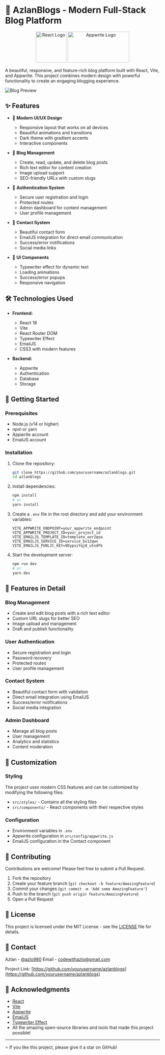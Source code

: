 # 🚀 AzlanBlogs - Modern Full-Stack Blog Platform

<div align="center">
  <img src="https://upload.wikimedia.org/wikipedia/commons/thumb/a/a7/React-icon.svg/1200px-React-icon.svg.png" alt="React Logo" width="100" height="100"/>
  <img src="https://appwrite.io/images-ee/press/logo-press-kit.svg" alt="Appwrite Logo" width="200" height="100"/>
</div>

A beautiful, responsive, and feature-rich blog platform built with React, Vite, and Appwrite. This project combines modern design with powerful functionality to create an engaging blogging experience.

![Blog Preview](./src/redme.png)

## ✨ Features

- 🌟 **Modern UI/UX Design**
  - Responsive layout that works on all devices
  - Beautiful animations and transitions
  - Dark theme with gradient accents
  - Interactive components

- 📝 **Blog Management**
  - Create, read, update, and delete blog posts
  - Rich text editor for content creation
  - Image upload support
  - SEO-friendly URLs with custom slugs

- 🔐 **Authentication System**
  - Secure user registration and login
  - Protected routes
  - Admin dashboard for content management
  - User profile management

- 📧 **Contact System**
  - Beautiful contact form
  - EmailJS integration for direct email communication
  - Success/error notifications
  - Social media links

- 🎨 **UI Components**
  - Typewriter effect for dynamic text
  - Loading animations
  - Success/error popups
  - Responsive navigation

## 🛠️ Technologies Used

- **Frontend:**
  - React 18
  - Vite
  - React Router DOM
  - Typewriter Effect
  - EmailJS
  - CSS3 with modern features

- **Backend:**
  - Appwrite
  - Authentication
  - Database
  - Storage

## 🚀 Getting Started

### Prerequisites

- Node.js (v14 or higher)
- npm or yarn
- Appwrite account
- EmailJS account

### Installation

1. Clone the repository:
   ```bash
   git clone https://github.com/yourusername/azlanblogs.git
   cd azlanblogs
   ```

2. Install dependencies:
   ```bash
   npm install
   # or
   yarn install
   ```

3. Create a `.env` file in the root directory and add your environment variables:
   ```env
   VITE_APPWRITE_ENDPOINT=your_appwrite_endpoint
   VITE_APPWRITE_PROJECT_ID=your_project_id
   VITE_EMAILJS_TEMPLATE_ID=template_oor2qoa
   VITE_EMAILJS_SERVICE_ID=service_bs12qwv
   VITE_EMAILJS_PUBLIC_KEY=9DypuiYqj0_u5sdFb
   ```

4. Start the development server:
   ```bash
   npm run dev
   # or
   yarn dev
   ```

## 📱 Features in Detail

### Blog Management
- Create and edit blog posts with a rich text editor
- Custom URL slugs for better SEO
- Image upload and management
- Draft and publish functionality

### User Authentication
- Secure registration and login
- Password recovery
- Protected routes
- User profile management

### Contact System
- Beautiful contact form with validation
- Direct email integration using EmailJS
- Success/error notifications
- Social media integration

### Admin Dashboard
- Manage all blog posts
- User management
- Analytics and statistics
- Content moderation

## 🎨 Customization

### Styling
The project uses modern CSS features and can be customized by modifying the following files:
- `src/styles/` - Contains all the styling files
- `src/components/` - React components with their respective styles

### Configuration
- Environment variables in `.env`
- Appwrite configuration in `src/config/appwrite.js`
- EmailJS configuration in the Contact component

## 🤝 Contributing

Contributions are welcome! Please feel free to submit a Pull Request.

1. Fork the repository
2. Create your feature branch (`git checkout -b feature/AmazingFeature`)
3. Commit your changes (`git commit -m 'Add some AmazingFeature'`)
4. Push to the branch (`git push origin feature/AmazingFeature`)
5. Open a Pull Request

## 📝 License

This project is licensed under the MIT License - see the [LICENSE](LICENSE) file for details.

## 👥 Contact

Azlan - [@azlo980](https://twitter.com/azlo980)
Email - codewithazlo@gmail.com

Project Link: [https://github.com/yourusername/azlanblogs](https://github.com/yourusername/azlanblogs)

## 🙏 Acknowledgments

- [React](https://reactjs.org/)
- [Vite](https://vitejs.dev/)
- [Appwrite](https://appwrite.io/)
- [EmailJS](https://www.emailjs.com/)
- [Typewriter Effect](https://github.com/tameemsafi/typewriterjs)
- All the amazing open-source libraries and tools that made this project possible!

---

⭐️ If you like this project, please give it a star on GitHub!
